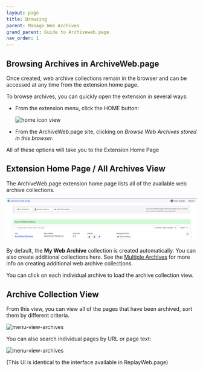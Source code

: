 ```yaml
---
layout: page
title: Browsing
parent: Manage Web Archives
grand_parent: Guide to Archiveweb.page
nav_order: 1
---
```


## Browsing Archives in ArchiveWeb.page

Once created, web archive collections remain in the browser and can be accessed at any time from the extension home page.

To browse archives, you can quickly open the extension in several ways:

- From the extension menu, click the HOME button:

  ![home icon view](/assets/images/managing/home-icon-view.png)

<!-- - You can also right click and select *View Web Archives* from the context menu:

  ![menu-view-archives](/assets/images/managing/menu-view-archives.png) -->

- From the ArchiveWeb.page site, clicking on *Browse Web Archives stored in this browser*.


All of these options will take you to the Extension Home Page

## Extension Home Page / All Archives View

The ArchiveWeb.page extension home page lists all of the available web archive collections.

![menu-view-archives](/assets/images/managing/ext-home-page.png)


By default, the **My Web Archive** collection is created automatically. You can also create additional collections here. See the [Multiple Archives](./multiple) for more info on creating additional web archive collections.

You can click on each individual archive to load the archive collection view.


## Archive Collection View

From this view, you can view all of the pages that have been archived, sort them by different criteria.

![menu-view-archives](/assets/images/managing/coll-page.png)

You can also search individual pages by URL or page text:

![menu-view-archives](/assets/images/managing/coll-page-search.png)

(This UI is identical to the interface available in ReplayWeb.page)

